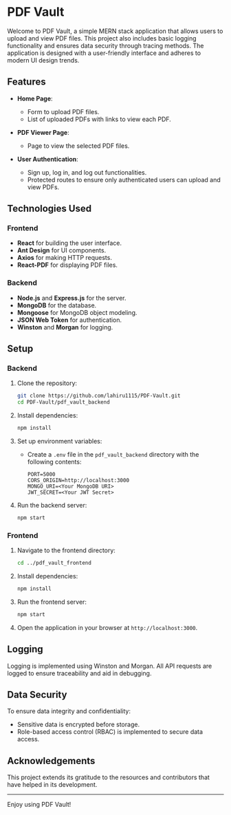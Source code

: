# PDF Vault

Welcome to PDF Vault, a simple MERN stack application that allows users to upload and view PDF files. This project also includes basic logging functionality and ensures data security through tracing methods. The application is designed with a user-friendly interface and adheres to modern UI design trends.


## Features

- **Home Page**:
  - Form to upload PDF files.
  - List of uploaded PDFs with links to view each PDF.

- **PDF Viewer Page**:
  - Page to view the selected PDF files.

- **User Authentication**:
  - Sign up, log in, and log out functionalities.
  - Protected routes to ensure only authenticated users can upload and view PDFs.


## Technologies Used

### Frontend
- **React** for building the user interface.
- **Ant Design** for UI components.
- **Axios** for making HTTP requests.
- **React-PDF** for displaying PDF files.

### Backend
- **Node.js** and **Express.js** for the server.
- **MongoDB** for the database.
- **Mongoose** for MongoDB object modeling.
- **JSON Web Token** for authentication.
- **Winston** and **Morgan** for logging.


## Setup

### Backend
1. Clone the repository:
   ```bash
   git clone https://github.com/lahiru1115/PDF-Vault.git
   cd PDF-Vault/pdf_vault_backend
   ```

2. Install dependencies:
   ```bash
   npm install
   ```

3. Set up environment variables:
   - Create a `.env` file in the `pdf_vault_backend` directory with the following contents:
     ```plaintext
     PORT=5000
     CORS_ORIGIN=http://localhost:3000
     MONGO_URI=<Your MongoDB URI>
     JWT_SECRET=<Your JWT Secret>
     ```

4. Run the backend server:
   ```bash
   npm start
   ```

### Frontend
1. Navigate to the frontend directory:
   ```bash
   cd ../pdf_vault_frontend
   ```

2. Install dependencies:
   ```bash
   npm install
   ```

3. Run the frontend server:
   ```bash
   npm start
   ```

4. Open the application in your browser at `http://localhost:3000`.


## Logging

Logging is implemented using Winston and Morgan. All API requests are logged to ensure traceability and aid in debugging.


## Data Security

To ensure data integrity and confidentiality:
- Sensitive data is encrypted before storage.
- Role-based access control (RBAC) is implemented to secure data access.


## Acknowledgements

This project extends its gratitude to the resources and contributors that have helped in its development.

---

Enjoy using PDF Vault!